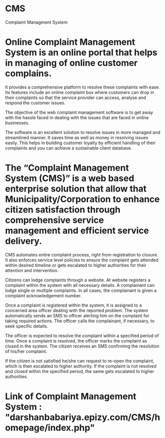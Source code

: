 # CMS
Complaint Managment System

# Online Complaint Management System is an online portal that helps in managing of online customer complains. 
It provides a comprehensive platform to resolve these complaints with ease. 
Its features include an online complaint box where customers can drop in their complaints so that the service provider can access, analyse and respond the customer issues.

The objective of the web complaint management software is to get away with the hassle faced in dealing with the issues that are faced in online businesses.

The software is an excellent solution to resolve issues in more managed and streamlined manner. 
It saves time as well as money in resolving issues easily. 
This helps in building customer loyalty by efficient handling of their complaints and you can achieve a sustainable client database.

# The “Complaint Management System (CMS)” is a web based enterprise solution that allow that Municipality/Corporation to enhance citizen satisfaction through comprehensive service management and efficient service delivery.

CMS automates entire complaint process, right from registration to closure. It also enforces service level policies to ensure the complaint gets attended within desired timeline or gets escalated to higher authorities for their attention and intervention.

Citizens can lodge complaints through a website. At website registers a complaint within the system with all necessary details. A complainant can lodge single or multiple complaints. In all cases, the complainant is given a complaint acknowledgement number.

Once a complaint is registered within the system, it is assigned to a concerned area officer dealing with the reported problem. The system automatically sends an SMS to officer alerting him on the complaint for taking required actions. The officer calls the complainant, if necessary, to seek specific details.

The officer is expected to resolve the complaint within a specified period of time. Once a complaint is resolved, the officer marks the complaint as closed in the system. The citizen receives an SMS confirming the resolution of his/her complaint. 

If the citizen is not satisfied he/she can request to re-open the complaint, which is then escalated to higher authority. If the complaint is not resolved and closed within the specified period, the same gets escalated to higher authorities. 






# Link of Complaint Management System : "darshanbabariya.epizy.com/CMS/homepage/index.php" 


